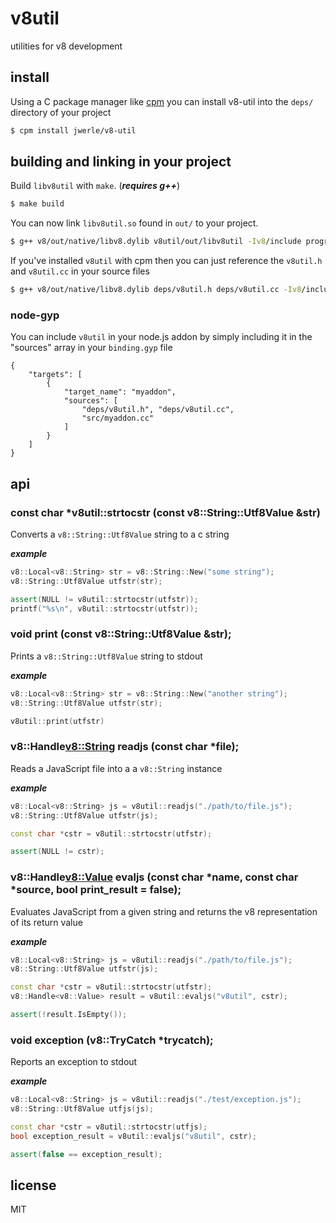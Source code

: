 v8util
=====

utilities for v8 development

## install

Using a C package manager like [cpm](https://github.com/visionmedia/cpm) you can install v8-util into the `deps/` directory of your project

```sh
$ cpm install jwerle/v8-util
```

## building and linking in your project

Build `libv8util` with `make`. (***requires g++***)

```sh
$ make build
```

You can now link `libv8util.so` found in `out/` to your project.

```sh
$ g++ v8/out/native/libv8.dylib v8util/out/libv8util -Iv8/include program.cc -o program
```

If you've installed `v8util` with cpm then you can just reference the `v8util.h` and `v8util.cc` in your source files

```sh
$ g++ v8/out/native/libv8.dylib deps/v8util.h deps/v8util.cc -Iv8/include program.cc -o program
```

### node-gyp

You can include `v8util` in your node.js addon by simply including it in the "sources" array in your `binding.gyp` file

```gyp
{
	"targets": [
		{
			"target_name": "myaddon",
			"sources": [
				"deps/v8util.h", "deps/v8util.cc",
				"src/myaddon.cc"
			]
		}
	]
}
```

## api

### const char *v8util::strtocstr (const v8::String::Utf8Value &str)

Converts a `v8::String::Utf8Value` string to a c string

***example***

```c++
v8::Local<v8::String> str = v8::String::New("some string");
v8::String::Utf8Value utfstr(str);

assert(NULL != v8util::strtocstr(utfstr));
printf("%s\n", v8util::strtocstr(utfstr));
```

### void print (const v8::String::Utf8Value &str);

Prints a `v8::String::Utf8Value` string to stdout

***example***

```c++
v8::Local<v8::String> str = v8::String::New("another string");
v8::String::Utf8Value utfstr(str);

v8util::print(utfstr)
```

### v8::Handle<v8::String> readjs (const char *file);

Reads a JavaScript file into a a `v8::String` instance

***example***

```c++
v8::Local<v8::String> js = v8util::readjs("./path/to/file.js");
v8::String::Utf8Value utfstr(js);

const char *cstr = v8util::strtocstr(utfstr);

assert(NULL != cstr);
```

### v8::Handle<v8::Value> evaljs (const char *name, const char *source, bool print_result = false);

Evaluates JavaScript from a given string and returns the v8 representation of its return value

***example***

```c++
v8::Local<v8::String> js = v8util::readjs("./path/to/file.js");
v8::String::Utf8Value utfstr(js);

const char *cstr = v8util::strtocstr(utfstr);
v8::Handle<v8::Value> result = v8util::evaljs("v8util", cstr);

assert(!result.IsEmpty());
```

### void exception (v8::TryCatch *trycatch);

Reports an exception to stdout

***example***

```c++
v8::Local<v8::String> js = v8util::readjs("./test/exception.js");
v8::String::Utf8Value utfjs(js);

const char *cstr = v8util::strtocstr(utfjs);
bool exception_result = v8util::evaljs("v8util", cstr);

assert(false == exception_result);
```

## license

MIT